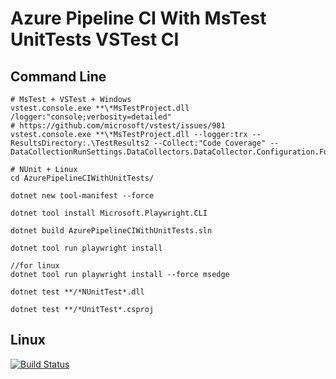 # Azure Pipeline CI With MsTest UnitTests VSTest CI
## Command Line
```
# MsTest + VSTest + Windows
vstest.console.exe **\*MsTestProject.dll /logger:"console;verbosity=detailed"
# https://github.com/microsoft/vstest/issues/981
vstest.console.exe **\*MsTestProject.dll --logger:trx --ResultsDirectory:.\TestResults2 --Collect:"Code Coverage" -- DataCollectionRunSettings.DataCollectors.DataCollector.Configuration.Format="Cobertura"

# NUnit + Linux
cd AzurePipelineCIWithUnitTests/

dotnet new tool-manifest --force

dotnet tool install Microsoft.Playwright.CLI

dotnet build AzurePipelineCIWithUnitTests.sln

dotnet tool run playwright install

//for linux
dotnet tool run playwright install --force msedge

dotnet test **/*NUnitTest*.dll

dotnet test **/*UnitTest*.csproj
```

## Linux
[![Build Status](https://microshaoft.visualstudio.com/AzurePipelines/_apis/build/status/AwesomeYuer.AzurePipelineCIWithUnitTests-Linux?branchName=master)](https://microshaoft.visualstudio.com/AzurePipelines/_build/latest?definitionId=41&branchName=master)


